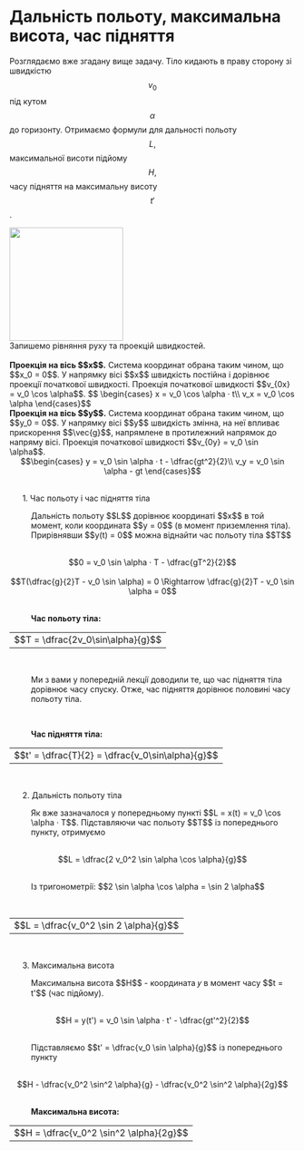 # Дальнiсть польоту, максимальна висота, час пiдняття

Розглядаємо вже згадану вище задачу. Тiло кидають в праву сторону зi швидкiстю $$v_0$$ пiд кутом $$\alpha$$ до горизонту. Отримаємо формули для дальностi польоту $$L,$$ максимальної висоти пiдйому $$H,$$ часу пiдняття на максимальну висоту $$t'$$.

<img class="image" width="200" height="200" src="https://rawgit.com/chudaol/ed-era-book-physics/master/images/chapter_3/2.png" />
<br>
Запишемо рiвняння руху та проекцiй швидкостей.
<br>
<br>
<b>Проекцiя на вiсь $$x$$.</b> Система координат обрана таким чином, що $$x_0 = 0$$. У напрямку вiсi $$x$$ швидкiсть постiйна i дорiвнює проекцiї початкової швидкостi. Проекцiя
початкової швидкостi $$v_{0x} = v_0 \cos \alpha$$.
$$
\begin{cases}
x = v_0 \cos \alpha · t\\
v_x = v_0 \cos \alpha
\end{cases}$$
<br>
<b>Проекцiя на вiсь $$y$$.</b> Система координат обрана таким чином, що $$y_0 = 0$$. У напрямку вiсi $$y$$ швидкiсть змiнна, на неї впливає прискорення $$\vec{g}$$, напрямлене в протилежний напрямок до напряму вiсi. Проекцiя початкової швидкостi $$v_{0y} = v_0 \sin \alpha$$.
<br>
<div align="center">$$\begin{cases}
y = v_0 \sin \alpha · t - \dfrac{gt^2}{2}\\
v_y = v_0 \sin \alpha - gt
\end{cases}$$</div>
<br>
<p style="margin-left:0.6cm;"><span class="p1">1. Час польоту i час пiдняття тiла</span></p>
<p style="margin-left:1cm;">Дальнiсть польоту $$L$$ дорiвнює координатi $$x$$ в той момент, коли координата $$y = 0$$ (в момент приземлення тiла). Прирiвнявши $$y(t) = 0$$ можна вiднайти час польоту тiла $$T$$</p>
<br>
<div align="center">$$0 = v_0 \sin \alpha · T - \dfrac{gT^2}{2}$$</div>
<br>
<div align="center">$$T(\dfrac{g}{2}T - v_0 \sin \alpha) = 0 \Rightarrow \dfrac{g}{2}T - v_0 \sin \alpha = 0$$</div>
<br>
<p style="margin-left:1cm;"><b>Час польоту тiла:</b></p>
<div class="centered-table-wrapper">
<table class="centered-table">
<tr class="eq">
<td class="eq">
<p1>$$T = \dfrac{2v_0\sin\alpha}{g}$$</p1>
</td>
</tr>
</table></div>
<p></p>
<br>
<p style="margin-left:1cm;">Ми з вами у попереднiй лекцiї доводили те, що час пiдняття тiла дорiвнює часу
спуску. Отже, час пiдняття дорiвнює половинi часу польоту тiла.</p>
<br>
<p style="margin-left:1cm;"><b>Час пiдняття тiла:</b></p>
<div class="centered-table-wrapper">
<table class="centered-table">
<tr class="eq">
<td class="eq">
<p1>$$t' = \dfrac{T}{2} = \dfrac{v_0\sin\alpha}{g}$$</p1>
</td>
</tr>
</table></div>
<p></p>
<br>
<p style="margin-left:0.6cm;"><span class="p1">2. Дальнiсть польоту тiла</span></p>
<p style="margin-left:1cm;">Як вже зазначалося у попередньому пунктi $$L = x(t) = v_0 \cos \alpha · T$$. Пiдставляючи час польоту $$T$$ iз попереднього пункту, отримуємо</p>
<br>
<div align="center">$$L = \dfrac{2 v_0^2 \sin \alpha \cos \alpha}{g}$$</div>
<br>
<p style="margin-left:1cm;">Iз тригонометрiї: $$2 \sin \alpha \cos \alpha = \sin 2 \alpha$$</p>
<br>
<div class="centered-table-wrapper">
<table class="centered-table">
<tr class="eq">
<td class="eq">
<p1>$$L = \dfrac{v_0^2 \sin 2 \alpha}{g}$$</p1>
</td>
</tr>
</table></div>
<p></p>
<br>
<p style="margin-left:0.6cm;"><span class="p1">3. Максимальна висота</span></p>
<p style="margin-left:1cm;">Максимальна висота $$H$$ - координата 𝑦 в момент часу $$t = t'$$ (час пiдйому).</p>
<br>
<div align="center">$$H = y(t') = v_0 \sin \alpha · t' - \dfrac{gt'^2}{2}$$</div>
<br>
<p style="margin-left:1cm;">Пiдставляємо $$t' = \dfrac{v_0 \sin \alpha}{g}$$ iз попереднього пункту</p>
<br>
<div align="center">$$H - \dfrac{v_0^2 \sin^2 \alpha}{g} - \dfrac{v_0^2 \sin^2 \alpha}{2g}$$</div>
<br>
<p style="margin-left:1cm;"><b>Максимальна висота:</b></p>
<div class="centered-table-wrapper">
<table class="centered-table">
<tr class="eq">
<td class="eq">
<p1>$$H = \dfrac{v_0^2 \sin^2 \alpha}{2g}$$</p1>
</td>
</tr>
</table></div>
<p></p>